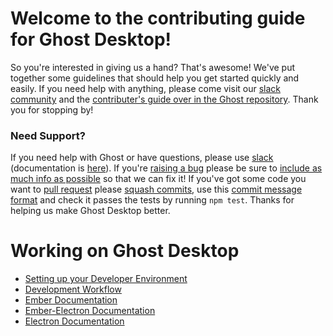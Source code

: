 # Welcome to the contributing guide for Ghost Desktop!

So you're interested in giving us a hand? That's awesome! We've put together some guidelines that should help
you get started quickly and easily. If you need help with anything, please come visit our [slack community](https://ghost.org/slack) and the [contributer's guide over in the Ghost repository](https://github.com/TryGhost/Ghost/blob/master/.github/CONTRIBUTING.md). Thank you for stopping by!

### Need Support?
If you need help with Ghost or have questions, please use [slack](https://ghost.org/slack) (documentation is [here](http://support.ghost.org)). If you're [raising a bug](#bugs) please be sure to [include as much info as possible](#bug-template) so that we can fix it! If you've got some code you want to [pull request](#pull-requests) please [squash commits](https://github.com/TryGhost/Ghost/wiki/Git-workflow#wiki-clean-up-history), use this [commit message format](https://github.com/TryGhost/Ghost/wiki/Git-workflow#commit-messages) and check it passes the tests by running `npm test`. Thanks for helping us make Ghost Desktop better.

# Working on Ghost Desktop

 * [Setting up your Developer Environment](developer-environment.md)
 * [Development Workflow](developer-workflow.md)
 * [Ember Documentation](https://emberjs.com)
 * [Ember-Electron Documentation](https://github.com/felixrieseberg/ember-electron)
 * [Electron Documentation](https://github.com/atom/electron/tree/master/docs)
